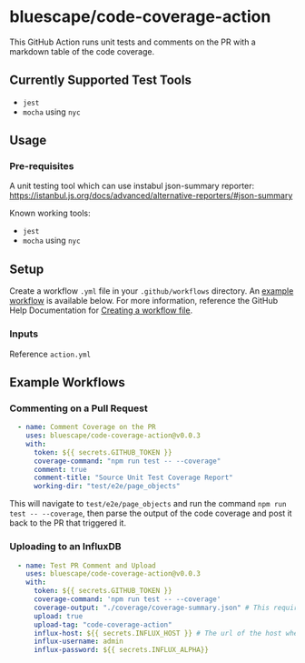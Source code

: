 # bluescape/code-coverage-action
This GitHub Action runs unit tests and comments on the PR with a markdown table of the code coverage.

## Currently Supported Test Tools
- `jest`
- `mocha` using `nyc`

## Usage
### Pre-requisites
A unit testing tool which can use instabul json-summary reporter: https://istanbul.js.org/docs/advanced/alternative-reporters/#json-summary

Known working tools: 
- `jest`
- `mocha` using `nyc`

## Setup
Create a workflow `.yml` file in your `.github/workflows` directory. An [example workflow](https://github.com/landon-martin/code-coverage-commenter/new/develop?readme=1#example-workflow) is available below. For more information, reference the GitHub Help Documentation for [Creating a workflow file](https://help.github.com/en/articles/configuring-a-workflow#creating-a-workflow-file).


### Inputs
Reference `action.yml`

## Example Workflows
### Commenting on a Pull Request
```yaml
  - name: Comment Coverage on the PR
    uses: bluescape/code-coverage-action@v0.0.3
    with:
      token: ${{ secrets.GITHUB_TOKEN }}
      coverage-command: "npm run test -- --coverage"
      comment: true
      comment-title: "Source Unit Test Coverage Report"
      working-dir: "test/e2e/page_objects"
```
This will navigate to `test/e2e/page_objects` and run the command `npm run test -- --coverage`, then parse the output of the code coverage and post it back to the PR that triggered it.

### Uploading to an InfluxDB
```yaml
  - name: Test PR Comment and Upload
    uses: bluescape/code-coverage-action@v0.0.3
    with:
      token: ${{ secrets.GITHUB_TOKEN }}
      coverage-command: 'npm run test -- --coverage'
      coverage-output: "./coverage/coverage-summary.json" # This requires the json-summary coverage reporter
      upload: true
      upload-tag: "code-coverage-action"
      influx-host: ${{ secrets.INFLUX_HOST }} # The url of the host where the influxdb is
      influx-username: admin
      influx-password: ${{ secrets.INFLUX_ALPHA}}
```
